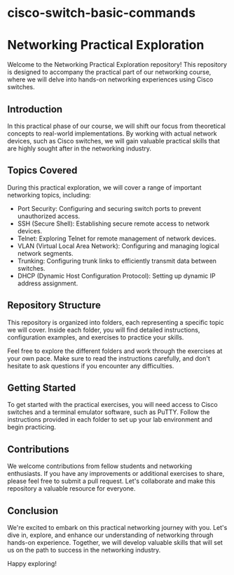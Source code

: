 # cisco-switch-basic-commands

# Networking Practical Exploration

Welcome to the Networking Practical Exploration repository! This repository is designed to accompany the practical part of our networking course, where we will delve into hands-on networking experiences using Cisco switches.

## Introduction

In this practical phase of our course, we will shift our focus from theoretical concepts to real-world implementations. By working with actual network devices, such as Cisco switches, we will gain valuable practical skills that are highly sought after in the networking industry.

## Topics Covered

During this practical exploration, we will cover a range of important networking topics, including:

- Port Security: Configuring and securing switch ports to prevent unauthorized access.
- SSH (Secure Shell): Establishing secure remote access to network devices.
- Telnet: Exploring Telnet for remote management of network devices.
- VLAN (Virtual Local Area Network): Configuring and managing logical network segments.
- Trunking: Configuring trunk links to efficiently transmit data between switches.
- DHCP (Dynamic Host Configuration Protocol): Setting up dynamic IP address assignment.

## Repository Structure

This repository is organized into folders, each representing a specific topic we will cover. Inside each folder, you will find detailed instructions, configuration examples, and exercises to practice your skills.

Feel free to explore the different folders and work through the exercises at your own pace. Make sure to read the instructions carefully, and don't hesitate to ask questions if you encounter any difficulties.

## Getting Started

To get started with the practical exercises, you will need access to Cisco switches and a terminal emulator software, such as PuTTY. Follow the instructions provided in each folder to set up your lab environment and begin practicing.

## Contributions

We welcome contributions from fellow students and networking enthusiasts. If you have any improvements or additional exercises to share, please feel free to submit a pull request. Let's collaborate and make this repository a valuable resource for everyone.

## Conclusion

We're excited to embark on this practical networking journey with you. Let's dive in, explore, and enhance our understanding of networking through hands-on experience. Together, we will develop valuable skills that will set us on the path to success in the networking industry.

Happy exploring!

